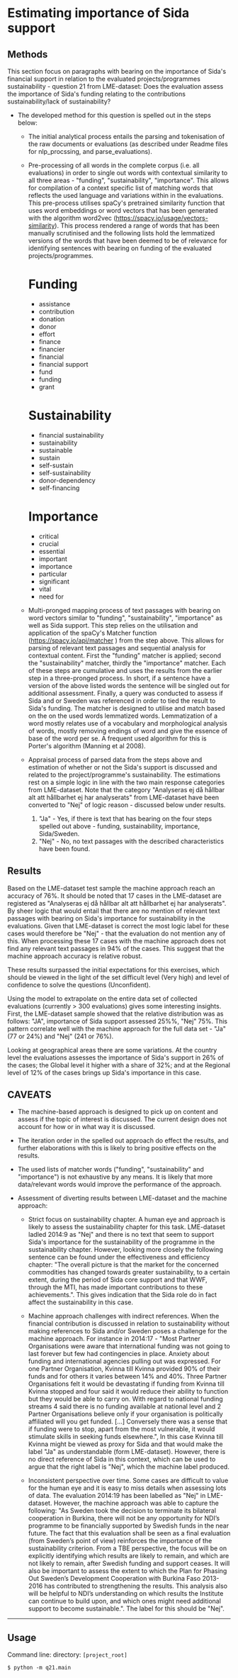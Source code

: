 # Estimating importance of Sida support

## Methods
This section focus on paragraphs with bearing on the importance of Sida's financial support in relation to the evaluated projects/programmes sustainability - question 21 from LME-dataset: Does the evaluation assess the importance of Sida's funding relating to the contributions sustainability/lack of sustainability?

* The developed method for this question is spelled out in the steps below:
    
    * The initial analytical process entails the parsing and tokenisation of the raw documents or evaluations (as described under Readme files for nlp_procssing, and parse_evaluations).

    * Pre-processing of all words in the complete corpus (i.e. all evaluations) in order to single out words with contextual similarity to all three areas - "funding", "sustainability", "importance". This allows for compilation of a context specific list of matching words that reflects the used language and variations within in the evaluations. This pre-process utilises spaCy's pretrained similarity function that uses word embeddings or word vectors that has been generated with the algorithm word2vec (https://spacy.io/usage/vectors-similarity). This process rendered a range of words that has been manually scrutinised and the following lists hold the lemmatized versions of the words that have been deemed to be of relevance for identifying sentences with bearing on funding of the evaluated projects/programmes.

        # Funding
        * assistance
        * contribution
        * donation
        * donor
        * effort
        * finance
        * financier
        * financial
        * financial support
        * fund
        * funding
        * grant

        # Sustainability
        * financial sustainability
        * sustainability
        * sustainable
        * sustain
        * self-sustain
        * self-sustainability
        * donor-dependency
        * self-financing

        # Importance
        * critical
        * crucial
        * essential
        * important
        * importance
        * particular
        * significant
        * vital
        * need for

    * Multi-pronged mapping process of text passages with bearing on word vectors similar to "funding", "sustainability", "importance" as well as Sida support. This step relies on the utilisation and application of the spaCy's Matcher function (https://spacy.io/api/matcher ) from the step above. This allows for parsing of relevant text passages and sequential analysis for contextual content. First the "funding" matcher is applied; second the "sustainability" matcher, thirdly the "importance" matcher. Each of these steps are cumulative and uses the results from the earlier step in a three-pronged process. In short, if a sentence have a version of the above listed words the sentence will be singled out for additional assessment. Finally, a query was conducted to assess if Sida and or Sweden was referenced in order to tied the result to Sida's funding. The matcher is designed to utilise and match based on the on the used words lemmatized words. Lemmatization of a word mostly relates use of a vocabulary and morphological analysis of words, mostly removing endings of word and give the essence of base of the word per se. A frequent used algorithm for this is Porter's algorithm (Manning et al 2008).

    * Appraisal process of parsed data from the steps above and estimation of whether or not the Sida's support is discussed and related to the project/programme's sustainability. The estimations rest on a simple logic in line with the two main response categories from LME-dataset. Note that the category "Analyseras ej då hållbar alt att hållbarhet ej har analyserats" from LME-dataset have been converted to "Nej" of logic reason - discussed below under results. 
        1. "Ja" - Yes, if there is text that has bearing on the four steps spelled out above - funding, sustainability, importance, Sida/Sweden. 
        2. "Nej" - No, no text passages with the described characteristics have been found. 


## Results
Based on the LME-dataset test sample the machine approach reach an accuracy of 76%. It should be noted that 17 cases in the LME-dataset are registered as "Analyseras ej då hållbar alt att hållbarhet ej har analyserats". By sheer logic that would entail that there are no mention of relevant text passages with bearing on Sida's importance for sustainability in the evaluations. Given that LME-dataset is correct the most logic label for these cases would therefore be "Nej" - that the evaluation do not mention any of this. When processing these 17 cases with the machine approach does not find any relevant text passages in 94% of the cases. This suggest that the machine approach accuracy is relative robust.  

These results surpassed the initial expectations for this exercises, which should be viewed in the light of the set difficult level (Very high) and level of confidence to solve the questions (Unconfident).

Using the model to extrapolate on the entire data set of collected evaluations (currently > 300 evaluations) gives some interesting insights. First, the LME-dataset sample showed that the relative distribution was as follows: "JA", importance of Sida support assessed 25%%, "Nej" 75%. This pattern correlate well with the machine approach for the full data set - "Ja" (77 or 24%) and "Nej" (241 or 76%).

Looking at geographical areas there are some variations. At the country level the evaluations assesses the importance of Sida's support in 26% of the cases; the Global level it higher with a share of 32%; and at the Regional level of 12% of the cases brings up Sida's importance in this case. 


## CAVEATS

* The machine-based approach is designed to pick up on content and assess if the topic of interest is discussed. The current design does not account for how or in what way it is discussed. 

* The iteration order in the spelled out approach do effect the results, and further elaborations with this is likely to bring positive effects on the results. 

* The used lists of matcher words ("funding", "sustainability" and "importance") is not exhaustive by any means. It is likely that more data/relevant words would improve the performance of the approach. 

* Assessment of diverting results between LME-dataset and the machine approach: 

    * Strict focus on sustainability chapter. A human eye and approach is likely to assess the sustainability chapter for this task. LME-dataset ladled 2014:9 as "Nej" and there is no text that seem to support Sida's importance for the sustainability of the programme in the sustainability chapter. However, looking more closely the following sentence can be found under the effectiveness and efficiency chapter: "The overall picture is that the market for the concerned commodities has changed towards greater sustainability, to a certain extent, during the period of Sida core support and that WWF, through the MTI, has made important contributions to these achievements.". This gives indication that the Sida role do in fact affect the sustainability in this case.  

    * Machine approach challenges with indirect references. When the financial contribution is discussed in relation to sustainability without making references to Sida and/or Sweden poses a challenge for the machine approach. For instance in 2014:17 - "Most Partner Organisations were aware that international funding was not going to last forever but few had contingencies in place. Anxiety about funding and international agencies pulling out was expressed. For one Partner Organisation, Kvinna till Kvinna provided 90% of their funds and for others it varies between 14% and 40%. Three Partner Organisations felt it would be devastating if funding from Kvinna till Kvinna stopped and four said it would reduce their ability to function but they would be able to carry on. With regard to national funding streams 4 said there is no funding available at national level and 2 Partner Organisations believe only if your organisation is politically affiliated will you get funded. [...] Conversely there was a sense that if funding were to stop, apart from the most vulnerable, it would stimulate skills in seeking funds elsewhere.", In this case Kvinna till Kvinna might be viewed as proxy for Sida and that would make the label "Ja" as understandable (form LME-dataset). However, there is no direct reference of Sida in this context, which can be used to argue that the right label is "Nej", which the machine label produced. 

    * Inconsistent perspective over time. Some cases are difficult to value for the human eye and it is easy to miss details when assessing lots of data. The evaluation 2014:19 has been labelled as "Nej" in LME-dataset. However, the machine approach was able to capture the following: "As Sweden took the decision to terminate its bilateral cooperation in Burkina, there will not be any opportunity for NDI’s programme to be financially supported by Swedish funds in the near future. The fact that this evaluation shall be seen as a final evaluation (from Sweden’s point of view) reinforces the importance of the sustainability criterion. From a TBE perspective, the focus will be on explicitly identifying which results are likely to remain, and which are not likely to remain, after Swedish funding and support ceases. It will also be important to assess the extent to which the Plan for Phasing Out Sweden’s Development Cooperation with Burkina Faso 2013-2016 has contributed to strengthening the results. This analysis also will be helpful to NDI’s understanding on which results the Institute can continue to build upon, and which ones might need additional support to become sustainable.". The label for this should be "Nej". 

---
## Usage

Command line: directory: `[project_root]`
```
$ python -m q21.main
```

